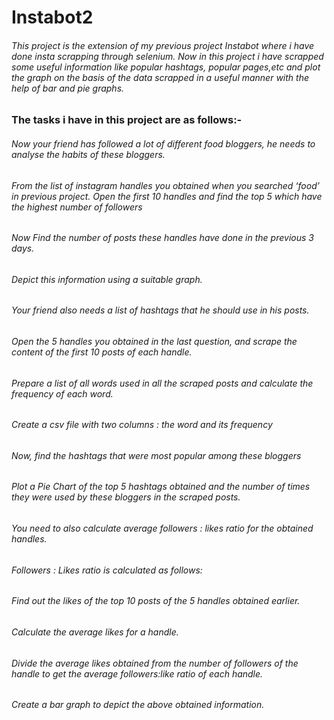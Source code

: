 # Instabot2
<h6> This project is the extension of my previous project Instabot where i have done insta scrapping through selenium.
  Now in this project i have scrapped some useful information like popular hashtags, popular pages,etc and plot the graph on the basis 
  of the data scrapped in a useful manner with the help of bar and pie graphs.</h6>
<h3> The tasks i have in this project are as follows:-</h3>
<h6>Now your friend has followed a lot of different food bloggers, he needs to analyse the habits of these bloggers.</h6>
<h6>From the list of instagram handles you obtained when you searched ‘food’ in previous project. Open the first 10 handles and find the top 5 which have the highest number of followers</h6>
<h6>Now Find the number of posts these handles have done in the previous 3 days.</h6>
<h6>Depict this information using a suitable graph.</h6>
<h6>Your friend also needs a list of hashtags that he should use in his posts.</h6>
<h6>Open the 5 handles you obtained in the last question, and scrape the content of the first 10 posts of each handle.</h6>
<h6>Prepare a list of all words used in all the scraped posts and calculate the frequency of each word.</h6>
<h6>Create a csv file with two columns : the word and its frequency</h6>
<h6>Now, find the hashtags that were most popular among these bloggers</h6>
<h6>Plot a Pie Chart of the top 5 hashtags obtained and the number of times they were used by these bloggers in the scraped posts.</h6>
<h6>You need to also calculate average followers : likes ratio for the obtained handles.</h6>
<h6>Followers : Likes ratio is calculated as follows:</h6>
<h6>Find out the likes of the top 10 posts of the 5 handles obtained earlier.</h6>
<h6>Calculate the average likes for a handle.</h6>
<h6>Divide the average likes obtained from the number of followers of the handle to get the average followers:like ratio of each handle.</h6>
<h6>Create a bar graph to depict the above obtained information.</h6>
